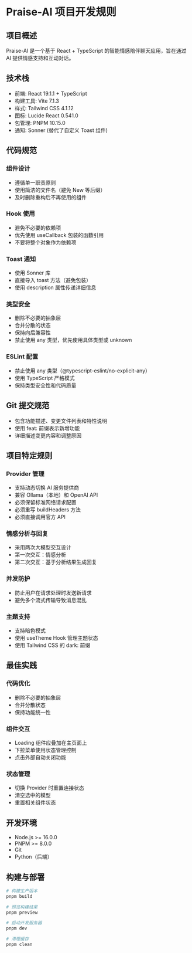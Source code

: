 # Praise-AI 项目开发规则

## 项目概述
Praise-AI 是一个基于 React + TypeScript 的智能情感陪伴聊天应用，旨在通过 AI 提供情感支持和互动对话。

## 技术栈
- 前端: React 19.1.1 + TypeScript
- 构建工具: Vite 7.1.3
- 样式: Tailwind CSS 4.1.12
- 图标: Lucide React 0.541.0
- 包管理: PNPM 10.15.0
- 通知: Sonner (替代了自定义 Toast 组件)

## 代码规范

### 组件设计
- 遵循单一职责原则
- 使用简洁的文件名（避免 New 等后缀）
- 及时删除重构后不再使用的组件

### Hook 使用
- 避免不必要的依赖项
- 优先使用 useCallback 包装的函数引用
- 不要将整个对象作为依赖项

### Toast 通知
- 使用 Sonner 库
- 直接导入 toast 方法（避免包装）
- 使用 description 属性传递详细信息

### 类型安全
- 删除不必要的抽象层
- 合并分散的状态
- 保持向后兼容性
- 禁止使用 any 类型，优先使用具体类型或 unknown

### ESLint 配置
- 禁止使用 any 类型（@typescript-eslint/no-explicit-any）
- 使用 TypeScript 严格模式
- 保持类型安全性和代码质量

## Git 提交规范
- 包含功能描述、变更文件列表和特性说明
- 使用 feat: 前缀表示新增功能
- 详细描述变更内容和调整原因

## 项目特定规则

### Provider 管理
- 支持动态切换 AI 服务提供商
- 兼容 Ollama（本地）和 OpenAI API
- 必须保留标准网络请求配置
- 必须重写 buildHeaders 方法
- 必须直接调用官方 API

### 情感分析与回复
- 采用两次大模型交互设计
- 第一次交互：情感分析
- 第二次交互：基于分析结果生成回复

### 并发防护
- 防止用户在请求处理时发送新请求
- 避免多个流式传输导致消息混乱

### 主题支持
- 支持暗色模式
- 使用 useTheme Hook 管理主题状态
- 使用 Tailwind CSS 的 dark: 前缀

## 最佳实践

### 代码优化
- 删除不必要的抽象层
- 合并分散状态
- 保持功能统一性

### 组件交互
- Loading 组件应叠加在主页面上
- 下拉菜单使用状态管理控制
- 点击外部自动关闭功能

### 状态管理
- 切换 Provider 时重置连接状态
- 清空选中的模型
- 重置相关组件状态

## 开发环境
- Node.js >= 16.0.0
- PNPM >= 8.0.0
- Git
- Python（后端）

## 构建与部署
```bash
# 构建生产版本
pnpm build

# 预览构建结果
pnpm preview

# 启动开发服务器
pnpm dev

# 清理缓存
pnpm clean
```